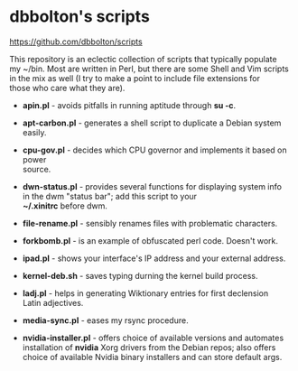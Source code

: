 # dbbolton's scripts
https://github.com/dbbolton/scripts

This repository is an eclectic collection of scripts that typically populate  
my ~/bin. Most are written in Perl, but there are some Shell and Vim scripts  
in the mix as well (I try to make a point to include file extensions for  
those who care what they are).  

* **apin.pl** - avoids pitfalls in running aptitude through **su -c**.  

* **apt-carbon.pl** - generates a shell script to duplicate a Debian system  
easily.

* **cpu-gov.pl** - decides which CPU governor and implements it based on power  
source.  

* **dwn-status.pl** - provides several functions for displaying system info  
in the dwm "status bar"; add this script to your  
**~/.xinitrc** before dwm.  
  
* **file-rename.pl** - sensibly renames files with problematic characters.  
  
* **forkbomb.pl** - is an example of obfuscated perl code. Doesn't work.  

* **ipad.pl** - shows your interface's IP address and your external address.  

* **kernel-deb.sh** - saves typing durning the kernel build process.

* **ladj.pl** - helps in generating Wiktionary entries for first declension  
Latin adjectives.  

* **media-sync.pl** - eases my rsync procedure.

* **nvidia-installer.pl** - offers choice of available versions and automates  
installation of **nvidia** Xorg drivers from the Debian repos; also offers  
choice of available Nvidia binary installers and can store default args.



